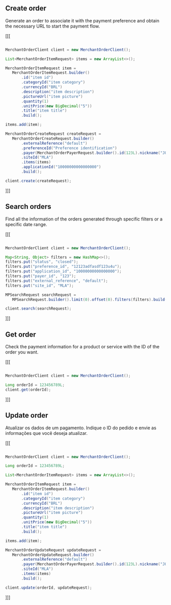 ## Create order 

Generate an order to associate it with the payment preference and obtain the necessary URL to start the payment flow.


[[[
```java

MerchantOrderClient client = new MerchantOrderClient();

List<MerchantOrderItemRequest> items = new ArrayList<>();

MerchantOrderItemRequest item =
   MerchantOrderItemRequest.builder()
       .id("item id")
       .categoryId("item category")
       .currencyId("BRL")
       .description("item description")
       .pictureUrl("item picture")
       .quantity(1)
       .unitPrice(new BigDecimal("5"))
       .title("item title")
       .build();

items.add(item);

MerchantOrderCreateRequest createRequest =
   MerchantOrderCreateRequest.builder()
       .externalReference("default")
       .preferenceId("Preference identification")
       .payer(MerchantOrderPayerRequest.builder().id(123L).nickname("JOHN").build())
       .siteId("MLA")
       .items(items)
       .applicationId("10000000000000000")
       .build();

client.create(createRequest);
```
]]]

## Search orders

Find all the information of the orders generated through specific filters or a specific date range.


[[[
```java

MerchantOrderClient client = new MerchantOrderClient();

Map<String, Object> filters = new HashMap<>();
filters.put("status", "closed");
filters.put("preference_id", "12123adfasdf123u4u");
filters.put("application_id", "10000000000000000");
filters.put("payer_id", "123");
filters.put("external_reference", "default");
filters.put("site_id", "MLA");

MPSearchRequest searchRequest =
   MPSearchRequest.builder().limit(0).offset(0).filters(filters).build();

client.search(searchRequest);
```
]]]

## Get order

Check the payment information for a product or service with the ID of the order you want.

[[[
```java

MerchantOrderClient client = new MerchantOrderClient();

Long orderId = 123456789L;
client.get(orderId);
```
]]]

## Update order

Atualizar os dados de um pagamento. Indique o ID do pedido e envie as informações que você deseja atualizar.

[[[
```java

MerchantOrderClient client = new MerchantOrderClient();

Long orderId = 123456789L;

List<MerchantOrderItemRequest> items = new ArrayList<>();

MerchantOrderItemRequest item =
   MerchantOrderItemRequest.builder()
       .id("item id")
       .categoryId("item category")
       .currencyId("BRL")
       .description("item description")
       .pictureUrl("item picture")
       .quantity(1)
       .unitPrice(new BigDecimal("5"))
       .title("item title")
       .build();

items.add(item);

MerchantOrderUpdateRequest updateRequest =
   MerchantOrderUpdateRequest.builder()
       .externalReference("default")
       .payer(MerchantOrderPayerRequest.builder().id(123L).nickname("JOHN").build())
       .siteId("MLA")
       .items(items)
       .build();

client.update(orderId, updateRequest);
```
]]]
